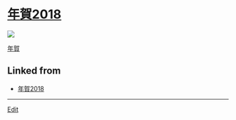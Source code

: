 # [年賀2018](年賀2018.md)

![](https://i.gyazo.com/d74dcfdddee93b27ca84489a54dbf736.png)

[年賀](年賀.md) 


## Linked from

* [年賀2018](年賀2018.md)


----
[Edit](https://github.com/vitroid/vitroid.github.io/edit/master/MD/年賀2018.md)
